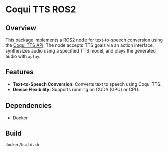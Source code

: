 # Coqui TTS ROS2

## Overview
This package implements a ROS2 node for text-to-speech conversion using the [Coqui TTS API](https://github.com/coqui-ai/TTS). The node accepts TTS goals via an action interface, synthesizes audio using a specified TTS model, and plays the generated audio with `aplay`.

## Features
- **Text-to-Speech Conversion:** Converts text to speech using Coqui TTS.
- **Device Flexibility:** Supports running on CUDA (GPU) or CPU.

## Dependencies
- Docker

## Build
```bash
docker/build.sh
```
